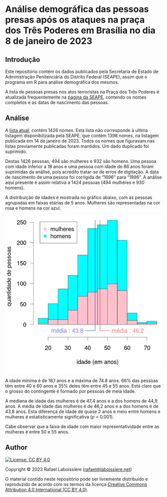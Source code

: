 # Análise demográfica das pessoas presas após os ataques na praça dos Três Poderes em Brasília no dia 8 de janeiro de 2023


## Introdução

Este repositório contém os dados publicados pela Secretaria de Estado de Administração Penitenciária do Distrito Federal (SEAPE), assim que o programa em R para análise demográfica dos mesmos.

A lista de pessoas presas nos atos terroristas na Praça dos Três Poderes é atualizada frequentemente 
na [ṕagina da SEAPE](https://seape.df.gov.br/prisoes-dos-atentados-bsb/), contendo os nomes completos e as datas de nascimento das pessoas.


## Análise

A [lista atual](presos.csv), contém 1426 nomes. Esta lista não corresponde à ultima listagem disponibilizada pela SEAPE, que contém 1398 nomes, na listagem publicada em 14 de janeiro de 2023. Todos os nomes que figuravam nas listas previamente publicadas foram mantidos. Um dado duplicado foi suprimido.

Destas 1426 pessoas, 494 são mulheres e 932 são homens. Uma pessoa com idade inferior a 18 anos e uma pessoa com idade de 86 anos foram suprimidas da análise, pois acredito tratar-se de erros de digitação. A data de nascimento de uma pessoa foi corrigida de “1696” para “1996”. A análise aqui presente é assim relativa a 1424 pessoas (494 mulheres e 930 homens).

A distribuição de idades é mostrada no gráfico abaixo, com as pessoas agrupadas em faixas etárias de 5 anos. Mulheres são representadas na cor rosa e homens na cor azul.

![figure](histograma-idades.png)

A idade mínima é de 18,1 anos e a máxima de 74.8 anos. 66% das pessoas têm entre 40 e 60 anos e 35% deles têm entre 45 e 55 anos. Está claro que o grosso do contingente é formado por pessoas de meia idade.

A mediana de idade das mulheres é de 47,4 anos e a dos homens de 44,9 anos. A média de idade das mulheres é de 46,2 anos e a dos homens é de 43,8 anos. Esta diferença de idade de quase 2 anos e meio entre homens e mulheres é estatisticamente significativa (_p_ < 0.001).

Cabe observar que a faixa de idade com maior representatividade entre as mulheres é entre 50 e 55 anos.


## Author

[![License: CC BY 4.0](https://img.shields.io/badge/License-CC_BY_4.0-lightgrey.svg)](https://creativecommons.org/licenses/by/4.0/)

Copyright © 2023  Rafael Laboissière (<rafael@laboissiere.net>)

O material contido neste repositório pode ser livremente distribuído e reproduzido de acordo com os termos da licença [Creative Commons Attribution 4.0 International (CC BY 4.0)](https://creativecommons.org/licenses/by/4.0/).


<!---
Local Variables:
ispell-local-dictionary: "brasileiro"
eval: (auto-fill-mode -1)
eval: (visual-line-mode)
eval: (flyspell-mode)
End:
--->
